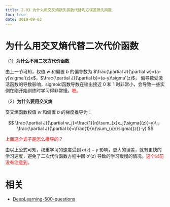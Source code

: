 ```yaml
---
title: 2.03 为什么用交叉熵损失函数代替均方误差损失函数
toc: true
date: 2019-09-03
---
```


# 为什么用交叉熵代替二次代价函数

（1）**为什么不用二次方代价函数**

由上一节可知，权值 $w$ 和偏置 $b$ 的偏导数为 $\frac{\partial J}{\partial w}=(a-y)\sigma'(z)x$，$\frac{\partial J}{\partial b}=(a-y)\sigma'(z)$， 偏导数受激活函数的导数影响，sigmoid函数导数在输出接近 0 和 1 时非常小，会导致一些实例在刚开始训练时学习得非常慢。<span style="color:red;">嗯。</span>

（2）**为什么要用交叉熵**

交叉熵函数权值 $w$ 和偏置 $b$ 的梯度推导为：

$$
\frac{\partial J}{\partial w_j}=\frac{1}{n}\sum_{x}x_j(\sigma{(z)}-y)\;，
\frac{\partial J}{\partial b}=\frac{1}{n}\sum_{x}(\sigma{(z)}-y)
$$

<span style="color:red;">上面这个式子是怎么推导的？</span>

由以上公式可知，权重学习的速度受到 $\sigma{(z)}-y$ 影响，更大的误差，就有更快的学习速度，避免了二次代价函数方程中因 $\sigma'{(z)}$ 导致的学习缓慢的情况。<span style="color:red;">这个以前没有注意到。</span>







# 相关

- [DeepLearning-500-questions](https://github.com/scutan90/DeepLearning-500-questions)
